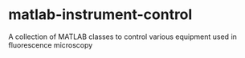 # matlab-instrument-control
A collection of MATLAB classes to control various equipment used in fluorescence microscopy
